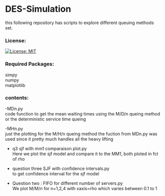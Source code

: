 # DES-Simulation
this following repository has scripts to explore different queuing methods set.<br>

### License:
[![License: MIT](https://img.shields.io/badge/License-MIT-yellow.svg)](https://opensource.org/licenses/MIT)
### Required Packages:
simpy<br>
numpy<br>
matplotlib<br>


### contents:
-MDn.py<br>
code function to get the mean waiting times using the M/D/n queing method or the deterministic service time queing

-MHn.py<br>
just the plotting for the M/H/n queing method the fuction from MDn.py was used since it pretty much handles all the heavy lifting

- q3 sjf with mm1 comparaison plot.py<br>
Here we plot the sjf model and compare it to the MM1, both ploted in fct of rho

- question three SJF with confidence intervals.py<br>
to get confidence interval for the sjf model

- Question two : FIFO for different number of servers.py<br>
  We plot M/M/n for n=1,2,4 with xaxis=rho which varies between 0.1 to 1
  
